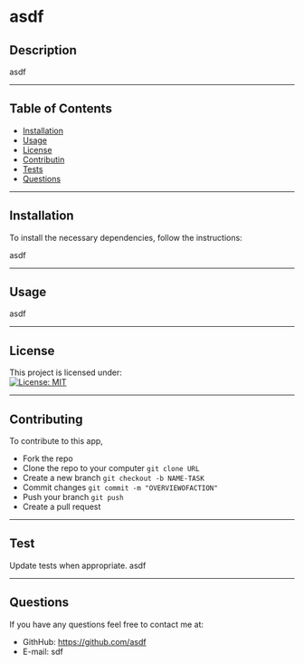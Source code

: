 # asdf
## Description
asdf

---
## Table of Contents

* [Installation](#installation)
* [Usage](#usage)
* [License](#license)
* [Contributin](#contributing)
* [Tests](#test)
* [Questions](#questions)

---
## Installation
To install the necessary dependencies, follow the instructions:

asdf

---
## Usage
asdf

---
## License <a name = "license"></a>
This project is licensed under:  
[![License: MIT](https://img.shields.io/badge/License-MIT-yellow.svg)](https://img.shields.io/badge/License-MIT-yellow.svg)

---
## Contributing
To contribute to this app, 
* Fork the repo
* Clone the repo to your computer ```git clone URL```
* Create a new branch ```git checkout -b NAME-TASK```
* Commit changes ```git commit -m "OVERVIEWOFACTION"```
* Push your branch ```git push```
* Create a pull request

---
## Test
Update tests when appropriate.
asdf

---
## Questions
If you have any questions feel free to contact me at:
* GithHub: https://github.com/asdf
* E-mail: sdf
    